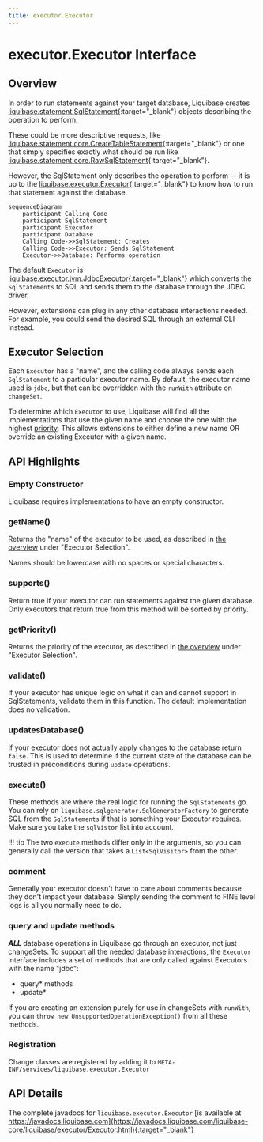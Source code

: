 ```yaml
---
title: executor.Executor
---
```


# executor.Executor Interface

## Overview

In order to run statements against your target database, Liquibase creates [liquibase.statement.SqlStatement](https://javadocs.liquibase.com/liquibase-core/liquibase/statement/SqlStatement.html){:target="_blank"}
objects describing the operation to perform. 

These could be more descriptive requests, like [liquibase.statement.core.CreateTableStatement](https://javadocs.liquibase.com/liquibase-core/liquibase/statement/core/CreateTableStatement.html){:target="_blank"} 
or one that simply specifies exactly what should be run like [liquibase.statement.core.RawSqlStatement](https://javadocs.liquibase.com/liquibase-core/liquibase/statement/core/RawSqlStatement.html){:target="_blank"}.

However, the SqlStatement only describes the operation to perform -- it is up to the [liquibase.executor.Executor](https://javadocs.liquibase.com/liquibase-core/liquibase/executor/Executor.html){:target="_blank"}
to know how to run that statement against the database.

```mermaid
sequenceDiagram
    participant Calling Code
    participant SqlStatement
    participant Executor
    participant Database
    Calling Code->>SqlStatement: Creates
    Calling Code->>Executor: Sends SqlStatement
    Executor->>Database: Performs operation
```
The default `Executor` is [liquibase.executor.jvm.JdbcExecutor](https://javadocs.liquibase.com/liquibase-core/liquibase/executor/jvm/JdbcExecutor.html){:target="_blank"} 
which converts the `SqlStatements` to SQL and sends them to the database through the JDBC driver.

However, extensions can plug in any other database interactions needed. For example, you could send the desired SQL through an external CLI instead. 

## Executor Selection

Each `Executor` has a "name", and the calling code always sends each `SqlStatement` to a particular executor name. By default, the executor name used is `jdbc`, but that can be overridden with the `runWith` attribute on `changeSet`.

To determine which `Executor` to use, Liquibase will find all the implementations that use the given name and choose the one with the highest [priority](../../extension-references/priority.md).
This allows extensions to either define a new name OR override an existing Executor with a given name.

## API Highlights

### Empty Constructor

Liquibase requires implementations to have an empty constructor.

### getName()

Returns the "name" of the executor to be used, as described in [the overview](index.md) under "Executor Selection".

Names should be lowercase with no spaces or special characters.

### supports()

Return true if your executor can run statements against the given database. Only executors that return true from this method will be sorted by priority.

### getPriority()

Returns the priority of the executor, as described in [the overview](index.md) under "Executor Selection".

### validate()

If your executor has unique logic on what it can and cannot support in SqlStatements, validate them in this function. The default implementation does no validation.

### updatesDatabase()

If your executor does not actually apply changes to the database return `false`. This is used to determine if the current state of the database can be trusted in preconditions during `update` operations.

### execute()

These methods are where the real logic for running the `SqlStatements` go.
You can rely on `liquibase.sqlgenerator.SqlGeneratorFactory` to generate SQL from the `SqlStatements` if that is something your Executor requires.
Make sure you take the `sqlVistor` list into account.

!!! tip
The two `execute` methods differ only in the arguments, so you can generally call the version that takes a `List<SqlVisitor>` from the other.

### comment

Generally your executor doesn't have to care about comments because they don't impact your database. Simply sending the comment to FINE level logs is all you normally need to do.

### query and update methods

**_ALL_** database operations in Liquibase go through an executor, not just changeSets. To support all the needed database interactions, the `Executor` interface includes a set of
methods that are only called against Executors with the name "jdbc":

- query* methods
- update*

If you are creating an extension purely for use in changeSets with `runWith`, you can `throw new UnsupportedOperationException()` from all these methods.


### Registration

Change classes are registered by adding it to  `META-INF/services/liquibase.executor.Executor`

## API Details

The complete javadocs for `liquibase.executor.Executor` [is available at https://javadocs.liquibase.com](https://javadocs.liquibase.com/liquibase-core/liquibase/executor/Executor.html){:target="_blank"}

